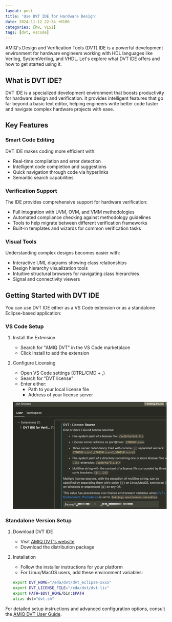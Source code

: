 ```yaml
---
layout: post
title: 'Use DVT IDE for Hardware Design'
date: 2024-11-12 22:34 +0100
categories: [hw, VLSI]
tags: [dvt, vscode]
---
```

AMIQ's Design and Verification Tools (DVT) IDE is a powerful development environment for hardware engineers working with HDL languages like Verilog, SystemVerilog, and VHDL. Let's explore what DVT IDE offers and how to get started using it.

## What is DVT IDE?

DVT IDE is a specialized development environment that boosts productivity for hardware design and verification. It provides intelligent features that go far beyond a basic text editor, helping engineers write better code faster and navigate complex hardware projects with ease.


## Key Features

### Smart Code Editing

DVT IDE makes coding more efficient with:

- Real-time compilation and error detection
- Intelligent code completion and suggestions
- Quick navigation through code via hyperlinks
- Semantic search capabilities

### Verification Support 

The IDE provides comprehensive support for hardware verification:

- Full integration with UVM, OVM, and VMM methodologies
- Automated compliance checking against methodology guidelines
- Tools to help migrate between different verification frameworks
- Built-in templates and wizards for common verification tasks

### Visual Tools

Understanding complex designs becomes easier with:

- Interactive UML diagrams showing class relationships
- Design hierarchy visualization tools
- Intuitive structural browsers for navigating class hierarchies
- Signal and connectivity viewers

## Getting Started with DVT IDE

You can use DVT IDE either as a VS Code extension or as a standalone Eclipse-based application:

### VS Code Setup

1. Install the Extension
   - Search for "AMIQ DVT" in the VS Code marketplace
   - Click Install to add the extension

2. Configure Licensing
   - Open VS Code settings (CTRL/CMD + ,)
   - Search for "DVT license"
   - Enter either:
     - Path to your local license file
     - Address of your license server
   
   ![DVT VSCode License Configuration](/assets/figs/dvt-vscode-license.png)

### Standalone Version Setup

1. Download DVT IDE
   - Visit [AMIQ DVT's website](https://eda.amiq.com/download)
   - Download the distribution package

2. Installation
   - Follow the installer instructions for your platform
   - For Linux/MacOS users, add these environment variables:

   ```bash
   export DVT_HOME="/eda/dvt/dvt_eclipse-xxxx"
   export DVT_LICENSE_FILE="/eda/dvt/dvt.lic"
   export PATH=$DVT_HOME/bin:$PATH
   alias dvt="dvt.sh"
   ```

For detailed setup instructions and advanced configuration options, consult the [AMIQ DVT User Guide](https://eda.amiq.com/documentation/sv/Set_the_License.html).
